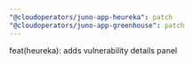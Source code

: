 ```yaml
---
"@cloudoperators/juno-app-heureka": patch
"@cloudoperators/juno-app-greenhouse": patch
---
```


feat(heureka): adds vulnerability details panel
